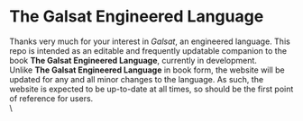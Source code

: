 # The Galsat Engineered Language

Thanks very much for your interest in *Galsat*, an engineered language. This repo is intended as an editable and frequently updatable companion to the book **The Galsat Engineered Language**, currently in development.\
Unlike **The Galsat Engineered Language** in book form, the website will be updated for any and all minor changes to the language. As such, the website is expected to be up-to-date at all times, so should be the first point of reference for users.\
\
